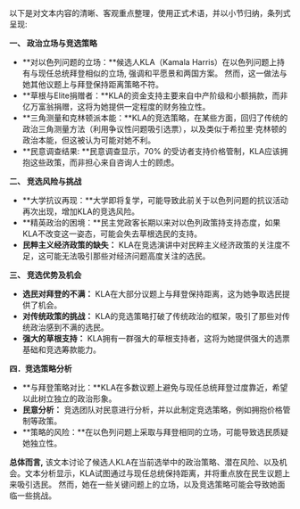 以下是对文本内容的清晰、客观重点整理，使用正式术语，并以小节归纳，条列式呈现:

**一、 政治立场与竞选策略**

*   **对以色列问题的立场：**候选人KLA（Kamala Harris）在以色列问题上持有与现任总统拜登相似的立场, 强调和平愿景和两国方案。 然而，这一做法与她其他议题上与拜登保持距离策略不符。
*   **草根与Elite捐赠者：**KLA的资金支持主要来自中产阶级和小额捐款，而非亿万富翁捐赠，这将为她提供一定程度的财务独立性。
*   **三角测量和克林顿派本能：**KLA的竞选策略，在某些方面，回归了传统的政治三角测量方法（利用争议性问题吸引选票），以及类似于希拉里·克林顿的政治本能，但这被认为可能对她不利。
*    **民意调查结果: **民意调查显示，70% 的受访者支持价格管制，KLA应该拥抱这些政策，而非担心来自咨询人士的顾虑。

**二、 竞选风险与挑战**

*   **大学抗议再现：**大学即将复学，可能导致此前关于以色列问题的抗议活动再次出现，增加KLA的竞选风险。
*   **精英政治的困境：**民主党政客长期以来对以色列政策持支持态度，如果KLA不改变这一姿态，可能会失去草根选民的支持。
*   **民粹主义经济政策的缺失：** KLA在竞选演讲中对民粹主义经济政策的关注度不足，这可能无法吸引那些对经济问题高度关注的选民。

**三、 竞选优势及机会**

*   **选民对拜登的不满：** KLA在大部分议题上与拜登保持距离，这为她争取选民提供了机会。
*   **对传统政策的挑战：** KLA的竞选策略打破了传统政治的框架，吸引了那些对传统政治感到不满的选民。
*   **强大的草根支持：** KLA拥有一群强大的草根支持者，这将为她提供强大的选票基础和竞选筹款能力。

**四．竞选策略分析**

*  **与拜登策略对比：**KLA在多数议题上避免与现任总统拜登过度靠近，希望以此树立独立的政治形象。
*   **民意分析：** 竞选团队对民意进行分析，并以此制定竞选策略，例如拥抱价格管制等政策。
*   **策略的风险：**在以色列问题上采取与拜登相同的立场，可能导致选民质疑她独立性。

**总体而言,** 该文本讨论了候选人KLA在当前选举中的政治策略、潜在风险、以及机会。文本分析显示，KLA试图通过与现任总统保持距离，并将重点放在民生议题上来吸引选民。 然而，她在一些关键问题上的立场，以及竞选策略可能会导致她面临一些挑战。